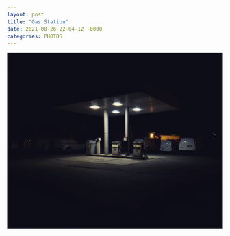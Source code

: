```yaml
---
layout: post
title: "Gas Station"
date: 2021-08-26 22-04-12 -0000
categories: PHOTOS
---
```


![gas station](/assets/photos/IMG_20210826_220412_716.webp)
